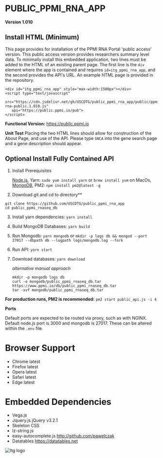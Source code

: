 # PUBLIC_PPMI_RNA_APP

**Version 1.010**

## Install HTML (Minimum)
This page provides for installation of the PPMI RNA Portal 'public access' version. This public access version provides researchers summary level data. To minimally install this embedded application, two lines must be added to the HTML of an existing parent page. The first line is the `div` element where the app is contained and requires `id=itg_ppmi_rna_app`, and the second provides the API's URL. An example HTML page is provided in the repository.

```
<div id="itg_ppmi_rna_app" style="max-width:1500px"></div>
<script type="text/javascript"  
   src="https://cdn.jsdelivr.net/gh/USCDTG/public_ppmi_rna_app/public/ppmi-rna-public.1.010.js" 
   api="https://public.ppmi.io/pub">
</script>
```

**Functional Version:** https://public.ppmi.io

**Unit Test**  Placing the two HTML lines should allow for construction of the About Page, and use of the API. Please type `SNCA` into the gene search page and a gene description should appear.

## Optional Install Fully Contained API

1. Install Prerequisites

   [Node.js](https://nodejs.org/en/download/), Yarn: `sudo yum install yarn` or `brew install yum` on MacOs, [MongoDB](https://www.mongodb.com/download-center#community), PM2: `npm install pm2@latest -g`

2. Download git and cd to directory**

```
git clone https://github.com/USCDTG/public_ppmi_rna_app
cd public_ppmi_rnaseq_db
```

3. Install yarn dependencies: `yarn install`
4. Build MongoDB Databases: `yarn build`
5. Run Mongodb: `yarn mongodb` _or_ `mkdir -p logs db && mongod --port 27017 --dbpath db --logpath logs/mongodb.log --fork`
6. Run API: `yarn start`
7. Download databases: `yarn download`

   _alternative manual approach_
   ```
   mkdir -p mongodb logs db
   curl -o mongodb/public_ppmi_rnaseq_db.tar https://www.ppmi.io/db/public_ppmi_rnaseq_db.tar
   tar -xvf mongodb/public_ppmi_rnaseq_db.tar
   ```

**For production runs, PM2 is recommended:** `pm2 start public_api.js -i 4`

**Ports**

Default ports are expected to be routed via proxy, such as with NGINX. Default node.js port is 3000 and mongodb is 27017. These can be altered within the `.env` file.

# Browser Support

* Chrome latest
* Firefox latest
* Opera latest
* Safari latest
* Edge latest

# Embedded Dependencies

* Vega.js  
* Jquery.js jQuery v3.2.1 
* Skeleton CSS
* lz-string.js  
* easy-autocomplete.js http://github.com/pawelczak
* Datatables https://datatables.net

![Itg logo](http://dtg.usc.edu/images/itg.png)


